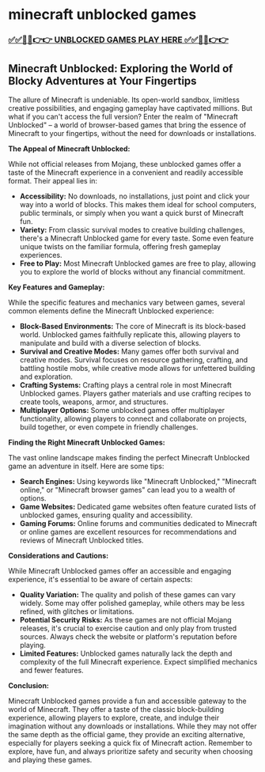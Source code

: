 # minecraft unblocked games

### [✅✅🔴🔴👉👉 UNBLOCKED GAMES PLAY HERE ✅✅🔴🔴👉👉](https://topstoryindia.com)

## Minecraft Unblocked: Exploring the World of Blocky Adventures at Your Fingertips

The allure of Minecraft is undeniable. Its open-world sandbox, limitless creative possibilities, and engaging gameplay have captivated millions. But what if you can't access the full version? Enter the realm of "Minecraft Unblocked" – a world of browser-based games that bring the essence of Minecraft to your fingertips, without the need for downloads or installations.

**The Appeal of Minecraft Unblocked:**

While not official releases from Mojang, these unblocked games offer a taste of the Minecraft experience in a convenient and readily accessible format. Their appeal lies in:

* **Accessibility:** No downloads, no installations, just point and click your way into a world of blocks. This makes them ideal for school computers, public terminals, or simply when you want a quick burst of Minecraft fun.
* **Variety:** From classic survival modes to creative building challenges, there's a Minecraft Unblocked game for every taste.  Some even feature unique twists on the familiar formula, offering fresh gameplay experiences.
* **Free to Play:** Most Minecraft Unblocked games are free to play, allowing you to explore the world of blocks without any financial commitment.

**Key Features and Gameplay:**

While the specific features and mechanics vary between games, several common elements define the Minecraft Unblocked experience:

* **Block-Based Environments:** The core of Minecraft is its block-based world. Unblocked games faithfully replicate this, allowing players to manipulate and build with a diverse selection of blocks.
* **Survival and Creative Modes:** Many games offer both survival and creative modes. Survival focuses on resource gathering, crafting, and battling hostile mobs, while creative mode allows for unfettered building and exploration.
* **Crafting Systems:**  Crafting plays a central role in most Minecraft Unblocked games. Players gather materials and use crafting recipes to create tools, weapons, armor, and structures.
* **Multiplayer Options:** Some unblocked games offer multiplayer functionality, allowing players to connect and collaborate on projects, build together, or even compete in friendly challenges.

**Finding the Right Minecraft Unblocked Games:**

The vast online landscape makes finding the perfect Minecraft Unblocked game an adventure in itself.  Here are some tips:

* **Search Engines:** Using keywords like "Minecraft Unblocked," "Minecraft online," or "Minecraft browser games" can lead you to a wealth of options.
* **Game Websites:** Dedicated game websites often feature curated lists of unblocked games, ensuring quality and accessibility.
* **Gaming Forums:** Online forums and communities dedicated to Minecraft or online games are excellent resources for recommendations and reviews of Minecraft Unblocked titles.

**Considerations and Cautions:**

While Minecraft Unblocked games offer an accessible and engaging experience, it's essential to be aware of certain aspects:

* **Quality Variation:**  The quality and polish of these games can vary widely. Some may offer polished gameplay, while others may be less refined, with glitches or limitations.
* **Potential Security Risks:** As these games are not official Mojang releases, it's crucial to exercise caution and only play from trusted sources. Always check the website or platform's reputation before playing.
* **Limited Features:** Unblocked games naturally lack the depth and complexity of the full Minecraft experience. Expect simplified mechanics and fewer features.

**Conclusion:**

Minecraft Unblocked games provide a fun and accessible gateway to the world of Minecraft. They offer a taste of the classic block-building experience, allowing players to explore, create, and indulge their imagination without any downloads or installations. While they may not offer the same depth as the official game, they provide an exciting alternative, especially for players seeking a quick fix of Minecraft action. Remember to explore, have fun, and always prioritize safety and security when choosing and playing these games. 
